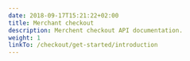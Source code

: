 ```yaml
---
date: 2018-09-17T15:21:22+02:00
title: Merchant checkout
description: Merchent checkout API documentation.
weight: 1
linkTo: /checkout/get-started/introduction
---
```

